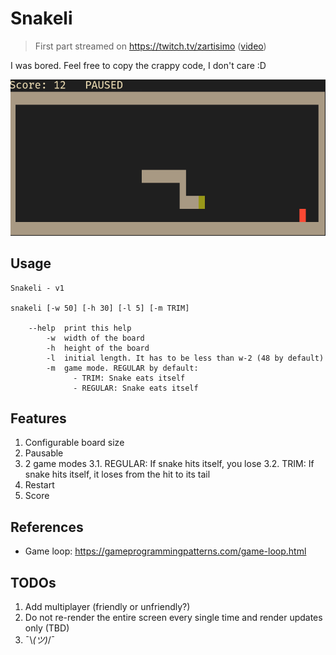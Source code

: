 # Snakeli

> First part streamed on https://twitch.tv/zartisimo ([video](https://www.twitch.tv/videos/2025056082))

I was bored. Feel free to copy the crappy code, I don't care :D

![](docs/demo_v2.png)

## Usage

```
Snakeli - v1

snakeli [-w 50] [-h 30] [-l 5] [-m TRIM]

    --help  print this help
        -w  width of the board
        -h  height of the board
        -l  initial length. It has to be less than w-2 (48 by default)
        -m  game mode. REGULAR by default:
              - TRIM: Snake eats itself
              - REGULAR: Snake eats itself
```

## Features

1. Configurable board size
2. Pausable
3. 2 game modes
    3.1. REGULAR: If snake hits itself, you lose
    3.2. TRIM: If snake hits itself, it loses from the hit to its tail
4. Restart
5. Score

## References

- Game loop: https://gameprogrammingpatterns.com/game-loop.html

## TODOs

1. Add multiplayer (friendly or unfriendly?)
2. Do not re-render the entire screen every single time and render updates only (TBD)
3. ¯\\_(ツ)_/¯

